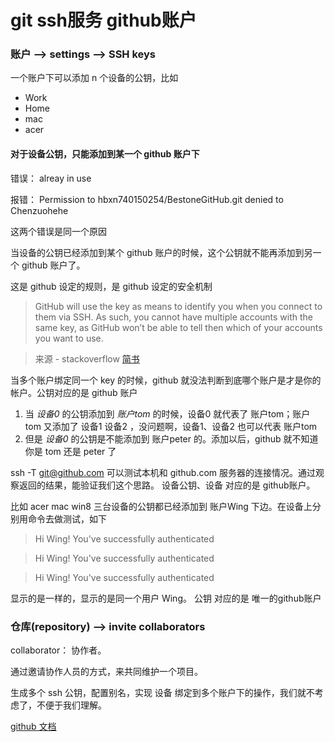 # git ssh服务 github账户


### 账户 --> settings --> SSH keys

一个账户下可以添加 n 个设备的公钥，比如
- Work
- Home
- mac
- acer

#### 对于设备公钥，只能添加到某一个 github 账户下

错误： alreay in use

报错： Permission to hbxn740150254/BestoneGitHub.git denied to Chenzuohehe

这两个错误是同一个原因

当设备的公钥已经添加到某个 github 账户的时候，这个公钥就不能再添加到另一个 github 账户了。

这是 github 设定的规则，是 github 设定的安全机制

> GitHub will use the key as means to identify you when you connect to them via SSH. As such, you cannot have multiple accounts with the same key, as GitHub won’t be able to tell then which of your accounts you want to use.

> 来源 - stackoverflow  [简书](https://www.jianshu.com/p/12badb7e6c10) 

当多个账户绑定同一个 key 的时候，github 就没法判断到底哪个账户是才是你的帐户。公钥对应的是 github 账户

1. 当 *设备0* 的公钥添加到 *账户tom* 的时候，设备0 就代表了 账户tom；账户tom 又添加了 设备1 设备2 ，没问题啊，设备1、设备2 也可以代表 账户tom
2. 但是 *设备0* 的公钥是不能添加到 账户peter 的。添加以后，github 就不知道你是 tom 还是 peter 了

ssh -T git@github.com 可以测试本机和 github.com 服务器的连接情况。通过观察返回的结果，能验证我们这个思路。 设备公钥、设备 对应的是 github账户。

比如 acer mac win8 三台设备的公钥都已经添加到 账户Wing 下边。在设备上分别用命令去做测试，如下

> Hi Wing! You've successfully authenticated

> Hi Wing! You've successfully authenticated

> Hi Wing! You've successfully authenticated

显示的是一样的，显示的是同一个用户 Wing。 公钥 对应的是 唯一的github账户


### 仓库(repository) --> invite collaborators

collaborator： 协作者。

通过邀请协作人员的方式，来共同维护一个项目。

生成多个 ssh 公钥，配置别名，实现 设备 绑定到多个账户下的操作，我们就不考虑了，不便于我们理解。

[github 文档](https://help.github.com/cn)

